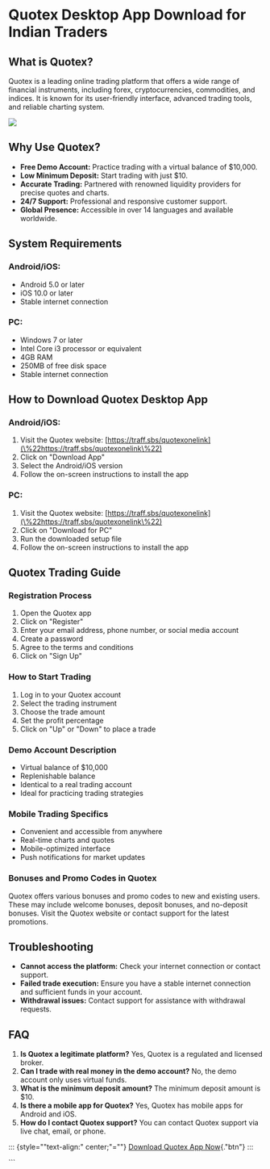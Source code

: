 # Quotex Desktop App Download for Indian Traders

## What is Quotex?

Quotex is a leading online trading platform that offers a wide range of
financial instruments, including forex, cryptocurrencies, commodities,
and indices. It is known for its user-friendly interface, advanced
trading tools, and reliable charting system.

[![](https://static.quotex.io/files/10_en/300_250.jpg)](https://traff.sbs/brokerqxlid)

## Why Use Quotex?

-   **Free Demo Account:** Practice trading with a virtual balance of
    \$10,000.
-   **Low Minimum Deposit:** Start trading with just \$10.
-   **Accurate Trading:** Partnered with renowned liquidity providers
    for precise quotes and charts.
-   **24/7 Support:** Professional and responsive customer support.
-   **Global Presence:** Accessible in over 14 languages and available
    worldwide.

## System Requirements

### Android/iOS:

-   Android 5.0 or later
-   iOS 10.0 or later
-   Stable internet connection

### PC:

-   Windows 7 or later
-   Intel Core i3 processor or equivalent
-   4GB RAM
-   250MB of free disk space
-   Stable internet connection

## How to Download Quotex Desktop App

### Android/iOS:

1.  Visit the Quotex website:
    [https://traff.sbs/quotexonelink](\%22https://traff.sbs/quotexonelink\%22)
2.  Click on "Download App"
3.  Select the Android/iOS version
4.  Follow the on-screen instructions to install the app

### PC:

1.  Visit the Quotex website:
    [https://traff.sbs/quotexonelink](\%22https://traff.sbs/quotexonelink\%22)
2.  Click on "Download for PC"
3.  Run the downloaded setup file
4.  Follow the on-screen instructions to install the app

## Quotex Trading Guide

### Registration Process

1.  Open the Quotex app
2.  Click on "Register"
3.  Enter your email address, phone number, or social media account
4.  Create a password
5.  Agree to the terms and conditions
6.  Click on "Sign Up"

### How to Start Trading

1.  Log in to your Quotex account
2.  Select the trading instrument
3.  Choose the trade amount
4.  Set the profit percentage
5.  Click on "Up" or "Down" to place a trade

### Demo Account Description

-   Virtual balance of \$10,000
-   Replenishable balance
-   Identical to a real trading account
-   Ideal for practicing trading strategies

### Mobile Trading Specifics

-   Convenient and accessible from anywhere
-   Real-time charts and quotes
-   Mobile-optimized interface
-   Push notifications for market updates

### Bonuses and Promo Codes in Quotex

Quotex offers various bonuses and promo codes to new and existing users.
These may include welcome bonuses, deposit bonuses, and no-deposit
bonuses. Visit the Quotex website or contact support for the latest
promotions.

## Troubleshooting

-   **Cannot access the platform:** Check your internet connection or
    contact support.
-   **Failed trade execution:** Ensure you have a stable internet
    connection and sufficient funds in your account.
-   **Withdrawal issues:** Contact support for assistance with
    withdrawal requests.

## FAQ

1.  **Is Quotex a legitimate platform?** Yes, Quotex is a regulated and
    licensed broker.
2.  **Can I trade with real money in the demo account?** No, the demo
    account only uses virtual funds.
3.  **What is the minimum deposit amount?** The minimum deposit amount
    is \$10.
4.  **Is there a mobile app for Quotex?** Yes, Quotex has mobile apps
    for Android and iOS.
5.  **How do I contact Quotex support?** You can contact Quotex support
    via live chat, email, or phone.

::: {style=""text-align:" center;"=""}
[Download Quotex App
Now](\%22https://traff.sbs/quotexonelink\%22){."btn"}
:::

\`\`\`

